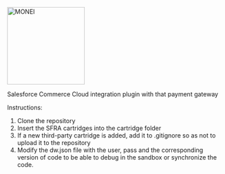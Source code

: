 <img src="https://assets.monei.com/images/logo.svg" alt="MONEI" width="180">

Salesforce Commerce Cloud integration plugin with that payment gateway

Instructions:

1. Clone the repository
2. Insert the SFRA cartridges into the cartridge folder
3. If a new third-party cartridge is added, add it to .gitignore so as not to upload it to the repository
4. Modify the dw.json file with the user, pass and the corresponding version of code to be able to debug in the sandbox or synchronize the code.

